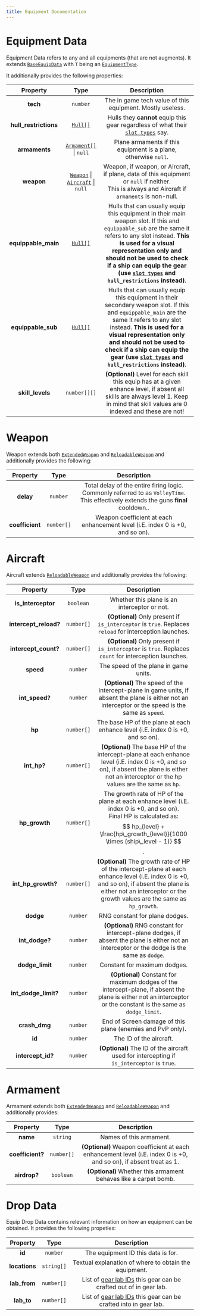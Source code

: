 ```yaml
---
title: Equipment Documentation
---
```


# Equipment Data

Equipment Data refers to any and all equipments (that are not augments). It
extends [`BaseEquipData`](../index.md#base-equipment-data) with `T` being
an [`EquipmentType`](../../common.md#equipment-type).

It additionally provides the following properties:

|       Property        |                           Type                           |                                                                                                                                                                           Description                                                                                                                                                                           |
| :-------------------: | :------------------------------------------------------: | :-------------------------------------------------------------------------------------------------------------------------------------------------------------------------------------------------------------------------------------------------------------------------------------------------------------------------------------------------------------: |
|       **tech**        |                         `number`                         |                                                                                                                                                    The in game tech value of this equipment. Mostly useless.                                                                                                                                                    |
| **hull_restrictions** |             [`Hull[]`](../../common.md#hull)             |                                                                                                                     Hulls they **cannot** equip this gear regardless of what their [`slot types`](../../ships/index.md#ship-slot-data) say.                                                                                                                     |
|     **armaments**     |           [`Armament[]`](#armament) \| `null`            |                                                                                                                                                 Plane armaments if this equipment is a plane, otherwise `null`.                                                                                                                                                 |
|      **weapon**       | [`Weapon`](#weapon) \| [`Aircraft`](#aircraft) \| `null` |                                                                                                        Weapon, if weapon, or Aircraft, if plane, data of this equipment or `null` if neither.<br>This is always and Aircraft if `armaments` is non-null.                                                                                                        |
|  **equippable_main**  |             [`Hull[]`](../../common.md#hull)             |    Hulls that can usually equip this equipment in their main weapon slot. If this and `equippable_sub` are the same it refers to any slot instead. **This is used for a visual representation only and should not be used to check if a ship can equip the gear (use [`slot types`](../../ships/index.md#ship-slot-data) and `hull_restrictions` instead)**.    |
|  **equippable_sub**   |             [`Hull[]`](../../common.md#hull)             | Hulls that can usually equip this equipment in their secondary weapon slot. If this and `equippable_main` are the same it refers to any slot instead. **This is used for a visual representation only and should not be used to check if a ship can equip the gear (use [`slot types`](../../ships/index.md#ship-slot-data) and `hull_restrictions` instead)**. |
|   **skill_levels**    |                       `number[][]`                       |                                                                                      **(Optional)** Level for each skill this equip has at a given enhance level, if absent all skills are always level 1. Keep in mind that skill values are 0 indexed and these are not!                                                                                      |

# Weapon

Weapon extends both [`ExtendedWeapon`](../index.md#extended-weapon)
and [`ReloadableWeapon`](../index.md#reloadable-weapon) and additionally provides the following:

|    Property     |    Type    |                                                             Description                                                              |
| :-------------: | :--------: | :----------------------------------------------------------------------------------------------------------------------------------: |
|    **delay**    |  `number`  | Total delay of the entire firing logic. Commonly referred to as `VolleyTime`. This effectively extends the guns **final** cooldown.. |
| **coefficient** | `number[]` |                            Weapon coefficient at each enhancement level (i.E. index 0 is +0, and so on).                             |

# Aircraft

Aircraft extends [`ReloadableWeapon`](../index.md#reloadable-weapon) and additionally provides the
following:

|       Property        |    Type    |                                                                                                      Description                                                                                                      |
| :-------------------: | :--------: | :-------------------------------------------------------------------------------------------------------------------------------------------------------------------------------------------------------------------: |
|  **is_interceptor**   | `boolean`  |                                                                                     Whether this plane is an interceptor or not.                                                                                      |
| **intercept_reload?** | `number[]` |                                                        **(Optional)** Only present if `is_interceptor` is `true`. Replaces `reload` for interception launches.                                                        |
| **intercept_count?**  | `number[]` |                                                        **(Optional)** Only present if `is_interceptor` is `true`. Replaces `count` for interception launches.                                                         |
|       **speed**       |  `number`  |                                                                                         The speed of the plane in game units.                                                                                         |
|    **int_speed?**     |  `number`  |                                 **(Optional)** The speed of the intercept-plane in game units, if absent the plane is either not an interceptor or the speed is the same as `speed`.                                  |
|        **hp**         | `number[]` |                                                                    The base HP of the plane at each enhance level (i.E. index 0 is +0, and so on).                                                                    |
|      **int_hp?**      | `number[]` |           **(Optional)** The base HP of the intercept-plane at each enhance level (i.E. index 0 is +0, and so on), if absent the plane is either not an interceptor or the hp values are the same as `hp`.            |
|     **hp_growth**     | `number[]` |         The growth rate of HP of the plane at each enhance level (i.E. index 0 is +0, and so on).<br>Final HP is calculated as: $$ hp_{level} + \frac{hp\_growth_{level}}{1000 \times (ship\_level - 1)} $$.          |
|  **int_hp_growth?**   | `number[]` | **(Optional)** The growth rate of HP of the intercept-plane at each enhance level (i.E. index 0 is +0, and so on), if absent the plane is either not an interceptor or the growth values are the same as `hp_growth`. |
|       **dodge**       |  `number`  |                                                                                            RNG constant for plane dodges.                                                                                             |
|    **int_dodge?**     |  `number`  |                                     **(Optional)** RNG constant for intercept-plane dodges, if absent the plane is either not an interceptor or the dodge is the same as `dodge`.                                     |
|    **dodge_limit**    |  `number`  |                                                                                             Constant for maximum dodges.                                                                                              |
| **int_dodge_limit?**  |  `number`  |                           **(Optional)** Constant for maximum dodges of the intercept-plane, if absent the plane is either not an interceptor or the constant is the same as `dodge_limit`.                           |
|     **crash_dmg**     |  `number`  |                                                                              End of Screen damage of this plane (enemies and PvP only).                                                                               |
|        **id**         |  `number`  |                                                                                                The ID of the aircraft.                                                                                                |
|   **intercept_id?**   |  `number`  |                                                              **(Optional)** The ID of the aircraft used for intercepting if `is_interceptor` is `true`.                                                               |

# Armament

Armament extends both [`ExtendedWeapon`](../index.md#extended-weapon)
and [`ReloadableWeapon`](../index.md#reloadable-weapon) and additionally provides:

|     Property     |    Type    |                                                    Description                                                     |
| :--------------: | :--------: | :----------------------------------------------------------------------------------------------------------------: |
|     **name**     |  `string`  |                                              Names of this armament.                                               |
| **coefficient?** | `number[]` | **(Optional)** Weapon coefficient at each enhancement level (i.E. index 0 is +0, and so on), if absent treat as 1. |
|   **airdrop?**   | `boolean`  |                          **(Optional)** Whether this armament behaves like a carpet bomb.                          |


# Drop Data

Equip Drop Data contains relevant information on how an equipment can be obtained. It provides the
following propeties:

|   Property    |    Type    |                                                               Description                                                                |
| :-----------: | :--------: | :--------------------------------------------------------------------------------------------------------------------------------------: |
|    **id**     |  `number`  |                                                    The equipment ID this data is for.                                                    |
| **locations** | `string[]` |                                          Textual explanation of where to obtain the equipment.                                           |
| **lab_from**  | `number[]` | List of [gear lab IDs](https://github.com/MrLar/AzurLaneData/tree/main/data/#gear_lab.json) this gear can be crafted out of in gear lab. |
|  **lab_to**   | `number[]` |  List of [gear lab IDs](https://github.com/MrLar/AzurLaneData/tree/main/data/#gear_lab.json) this gear can be crafted into in gear lab.  |